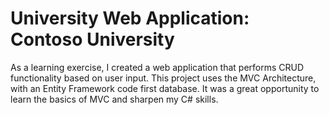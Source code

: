 # University Web Application: Contoso University
As a learning exercise, I created a web application that performs CRUD functionality based on user input. This project uses the MVC Architecture, with an Entity Framework code first database. It was a great opportunity to learn the basics of MVC and sharpen my C# skills.
